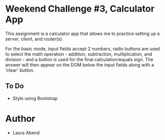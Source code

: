 # Weekend Challenge \#3, Calculator App
This assignment is a calculator app that allows me to practice setting up a server, client, and router(s).

For the basic mode, input fields accept 2 numbers, radio buttons are used to select the math operation - addition, subtraction, multiplication, and division - and a button is used for the final calculation/equals sign. The answer will then appear on the DOM below the input fields along with a 'clear' button.

## To Do
- Style using Bootstrap

# Author
- Laura Abend
